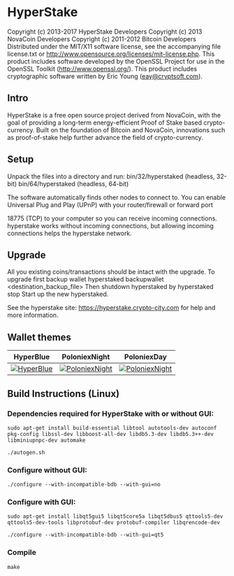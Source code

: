 # HyperStake

Copyright (c) 2013-2017 HyperStake Developers
Copyright (c) 2013 NovaCoin Developers
Copyright (c) 2011-2012 Bitcoin Developers
Distributed under the MIT/X11 software license, see the accompanying
file license.txt or http://www.opensource.org/licenses/mit-license.php.
This product includes software developed by the OpenSSL Project for use in
the OpenSSL Toolkit (http://www.openssl.org/).  This product includes
cryptographic software written by Eric Young (eay@cryptsoft.com).


Intro
-----
HyperStake is a free open source project derived from NovaCoin, with
the goal of providing a long-term energy-efficient Proof of Stake based crypto-currency.
Built on the foundation of Bitcoin and NovaCoin, innovations such as proof-of-stake
help further advance the field of crypto-currency.

Setup
-----
Unpack the files into a directory and run:
 bin/32/hyperstaked (headless, 32-bit)
 bin/64/hyperstaked (headless, 64-bit)

The software automatically finds other nodes to connect to.  You can
enable Universal Plug and Play (UPnP) with your router/firewall
or forward port 

18775 (TCP) to your computer so you can receive
incoming connections.  hyperstake works without incoming connections,
but allowing incoming connections helps the hyperstake network.

Upgrade
-------
All you existing coins/transactions should be intact with the upgrade.
To upgrade first backup wallet
hyperstaked backupwallet <destination_backup_file>
Then shutdown hyperstaked by
hyperstaked stop
Start up the new hyperstaked.


See the hyperstake site:
  https://hyperstake.crypto-city.com
for help and more information.

Wallet themes
-------

| HyperBlue     | PoloniexNight | PoloniexDay   |
| ------------- | ------------- | ------------- |
| [![HyperBlue](https://github.com/zeewolfik/HyperStake/raw/master/src/qt/res/screenshots/hyperstake-hyperblue-theme-th.png)](https://github.com/zeewolfik/HyperStake/raw/master/src/qt/res/screenshots/hyperstake-hyperblue-theme.png) | [![PoloniexNight](https://github.com/zeewolfik/HyperStake/raw/master/src/qt/res/screenshots/hyperstake-poloniexnight-theme-th.png)](https://github.com/zeewolfik/HyperStake/raw/master/src/qt/res/screenshots/hyperstake-poloniexnight-theme.png) | [![PoloniexNight](https://github.com/zeewolfik/HyperStake/raw/master/src/qt/res/screenshots/hyperstake-poloniexday-theme-th.png)](https://github.com/zeewolfik/HyperStake/raw/master/src/qt/res/screenshots/hyperstake-poloniexday-theme.png) |


Build Instructions (Linux)
-------
### Dependencies required for HyperStake with or without GUI:
`sudo apt-get install build-essential libtool autotools-dev autoconf pkg-config libssl-dev libboost-all-dev libdb5.3-dev libdb5.3++-dev libminiupnpc-dev automake`

`./autogen.sh`

### Configure without GUI:
`./configure --with-incompatible-bdb --with-gui=no`

### Configure with GUI:
`sudo apt-get install libqt5gui5 libqt5core5a libqt5dbus5 qttools5-dev qttools5-dev-tools libprotobuf-dev protobuf-compiler libqrencode-dev`

`./configure --with-incompatible-bdb --with-gui=qt5`

### Compile
`make`


